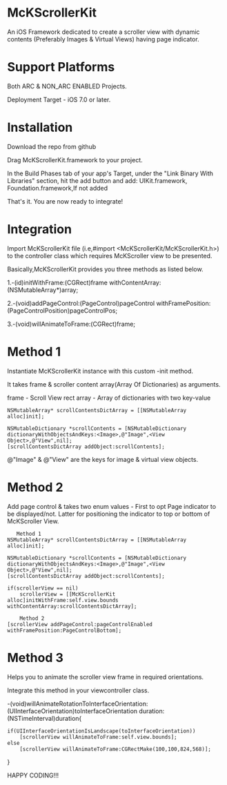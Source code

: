 McKScrollerKit
==============

An iOS Framework dedicated to create a scroller view with dynamic contents (Preferably Images &amp; Virtual Views) having page indicator.

Support Platforms
=================

Both ARC & NON_ARC ENABLED Projects.

Deployment Target - iOS 7.0 or later.

Installation
============

Download the repo from github

Drag McKScrollerKit.framework to your project.

In the Build Phases tab of your app's Target, under the "Link Binary With Libraries" section, hit the add button and add: UIKit.framework, Foundation.framework,If not added

That's it. You are now ready to integrate!


Integration
===========

Import McKScrollerKit file (i.e,#import <McKScrollerKit/McKScrollerKit.h>) to the controller class which requires McKScroller view to be presented.

Basically,McKScrollerKit provides you three methods as listed below.

1.-(id)initWithFrame:(CGRect)frame withContentArray:(NSMutableArray*)array;

2.-(void)addPageControl:(PageControl)pageControl withFramePosition:(PageControlPosition)pageControlPos;

3.-(void)willAnimateToFrame:(CGRect)frame;

Method 1 
========

Instantiate McKScrollerKit instance with this custom -init method.

It takes frame & scroller content array(Array Of Dictionaries) as arguments.

frame - Scroll View rect
array - Array of dictionaries with two key-value 

    NSMutableArray* scrollContentsDictArray = [[NSMutableArray alloc]init];
    
    NSMutableDictionary *scrollContents = [NSMutableDictionary dictionaryWithObjectsAndKeys:<Image>,@"Image",<View Object>,@"View",nil];
    [scrollContentsDictArray addObject:scrollContents];
    
@"Image" & @"View" are the keys for image & virtual view objects.

Method 2
========

Add page control & takes two enum values -  First to opt Page indicator to be displayed/not. Latter for positioning the indicator to top or bottom of McKScroller View.

       Method 1
    NSMutableArray* scrollContentsDictArray = [[NSMutableArray alloc]init];
    
    NSMutableDictionary *scrollContents = [NSMutableDictionary dictionaryWithObjectsAndKeys:<Image>,@"Image",<View Object>,@"View",nil];
    [scrollContentsDictArray addObject:scrollContents];
    
    if(scrollerView == nil)
        scrollerView = [[McKScrollerKit alloc]initWithFrame:self.view.bounds withContentArray:scrollContentsDictArray];
        
        Method 2
    [scrollerView addPageControl:pageControlEnabled withFramePosition:PageControlBottom];

Method 3
========

Helps you to animate the scroller view frame in required orientations.

Integrate this method in your viewcontroller class.

-(void)willAnimateRotationToInterfaceOrientation:(UIInterfaceOrientation)toInterfaceOrientation duration:(NSTimeInterval)duration{
 
    if(UIInterfaceOrientationIsLandscape(toInterfaceOrientation))
        [scrollerView willAnimateToFrame:self.view.bounds];
    else
        [scrollerView willAnimateToFrame:CGRectMake(100,100,824,568)];
        
}


HAPPY CODING!!!
